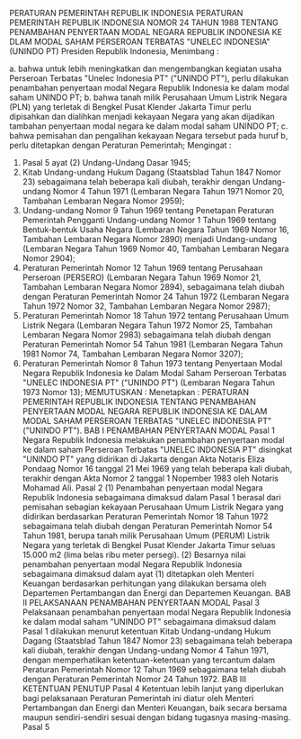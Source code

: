  PERATURAN PEMERINTAH REPUBLIK INDONESIA PERATURAN PEMERINTAH REPUBLIK INDONESIA NOMOR 24 TAHUN 1988 TENTANG PENAMBAHAN PENYERTAAN MODAL NEGARA REPUBLIK INDONESIA KE DLAM MODAL SAHAM PERSEROAN TERBATAS "UNELEC INDONESIA" (UNINDO PT) Presiden Republik Indonesia,
Menimbang :

a. bahwa untuk lebih meningkatkan dan mengembangkan kegiatan usaha Perseroan Terbatas "Unelec Indonesia PT" ("UNINDO PT"), perlu dilakukan penambahan penyertaan modal Negara Republik Indonesia ke dalam modal saham UNINDO PT;
b. bahwa tanah milik Perusahaan Umum Listrik Negara (PLN) yang terletak di Bengkel Pusat Klender Jakarta Timur perlu dipisahkan dan dialihkan menjadi kekayaan Negara yang akan dijadikan tambahan penyertaan modal negara ke dalam modal saham UNINDO PT;
c. bahwa pemisahan dan pengalihan kekayaan Negara tersebut pada huruf b, perlu ditetapkan dengan Peraturan Pemerintah;
Mengingat :

1. Pasal 5 ayat (2) Undang-Undang Dasar 1945;
2. Kitab Undang-undang Hukum Dagang (Staatsblad Tahun 1847 Nomor 23) sebagaimana telah beberapa kali diubah, terakhir dengan Undang-undang Nomor 4 Tahun 1971 (Lembaran Negara Tahun 1971 Nomor 20, Tambahan Lembaran Negara Nomor 2959);
3. Undang-undang Nomor 9 Tahun 1969 tentang Penetapan Peraturan Pemerintah Pengganti Undang-undang Nomor 1 Tahun 1969 tentang Bentuk-bentuk Usaha Negara (Lembaran Negara Tahun 1969 Nomor 16, Tambahan Lembaran Negara Nomor 2890) menjadi Undang-undang (Lembaran Negara Tahun 1969 Nomor 40, Tambahan Lembaran Negara Nomor 2904);
4. Peraturan Pemerintah Nomor 12 Tahun 1969 tentang Perusahaan Perseroan (PERSERO) (Lembaran Negara Tahun 1969 Nomor 21, Tambahan Lembaran Negara Nomor 2894), sebagaimana telah diubah dengan Peraturan Pemerintah Nomor 24 Tahun 1972 (Lembaran Negara Tahun 1972 Nomor 32, Tambahan Lembaran Negara Nomor 2987);
5. Peraturan Pemerintah Nomor 18 Tahun 1972 tentang Perusahaan Umum Listrik Negara (Lembaran Negara Tahun 1972 Nomor 25, Tambahan Lembaran Negara Nomor 2983) sebagaimana telah diubah dengan Peraturan Pemerintah Nomor 54 Tahun 1981 (Lembaran Negara Tahun 1981 Nomor 74, Tambahan Lembaran Negara Nomor 3207);
6. Peraturan Pemerintah Nomor 8 Tahun 1973 tentang Penyertaan Modal Negara Republik Indonesia ke Dalam Modal Saham Perseroan Terbatas "UNELEC INDONESIA PT" ("UNINDO PT") (Lembaran Negara Tahun 1973 Nomor 13);
MEMUTUSKAN :
 Menetapkan : PERATURAN PEMERINTAH REPUBLIK INDONESIA TENTANG PENAMBAHAN PENYERTAAN MODAL NEGARA REPUBLIK INDONESIA KE DALAM MODAL SAHAM PERSEROAN TERBATAS "UNELEC INDONESIA PT" ("UNINDO PT").
BAB I PENAMBAHAN PENYERTAAN MODAL
Pasal 1
Negara Republik Indonesia melakukan penambahan penyertaan modal ke dalam saham Perseroan Terbatas "UNELEC INDONESIA PT" disingkat "UNINDO PT" yang didirikan di Jakarta dengan Akta Notaris Eliza Pondaag Nomor 16 tanggal 21 Mei 1969 yang telah beberapa kali diubah, terakhir dengan Akta Nomor 2 tanggal 1 Nopember 1983 oleh Notaris Mohamad Ali.
Pasal 2
(1) Penambahan penyertaan modal Negara Republik Indonesia sebagaimana dimaksud dalam Pasal 1 berasal dari pemisahan sebagian kekayaan Perusahaan Umum Listrik Negara yang didirikan berdasarkan Peraturan Pemerintah Nomor 18 Tahun 1972 sebagaimana telah diubah dengan Peraturan Pemerintah Nomor 54 Tahun 1981, berupa tanah milik Perusahaan Umum (PERUM) Listrik Negara yang terletak di Bengkel Pusat Klender Jakarta Timur seluas 15.000 m2 (lima belas ribu meter persegi).
(2) Besarnya nilai penambahan penyertaan modal Negara Republik Indonesia sebagaimana dimaksud dalam ayat (1) ditetapkan oleh Menteri Keuangan berdasarkan perhitungan yang dilakukan bersama oleh Departemen Pertambangan dan Energi dan Departemen Keuangan.
BAB II PELAKSANAAN PENAMBAHAN PENYERTAAN MODAL
Pasal 3
Pelaksanaan penambahan penyertaan modal Negara Republik Indonesia ke dalam modal saham "UNINDO PT" sebagaimana dimaksud dalam Pasal 1 dilakukan menurut ketentuan Kitab Undang-undang Hukum Dagang (Staatsblad Tahun 1847 Nomor 23) sebagaimana telah beberapa kali diubah, terakhir dengan Undang-undang Nomor 4 Tahun 1971, dengan memperhatikan ketentuan-ketentuan yang tercantum dalam Peraturan Pemerintah Nomor 12 Tahun 1969 sebagaimana telah diubah dengan Peraturan Pemerintah Nomor 24 Tahun 1972.
BAB III KETENTUAN PENUTUP
Pasal 4
Ketentuan lebih lanjut yang diperlukan bagi pelaksanaan Peraturan Pemerintah ini diatur oleh Menteri Pertambangan dan Energi dan Menteri Keuangan, baik secara bersama maupun sendiri-sendiri sesuai dengan bidang tugasnya masing-masing.
Pasal 5